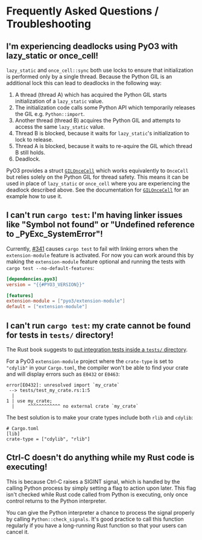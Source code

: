 # Frequently Asked Questions / Troubleshooting

## I'm experiencing deadlocks using PyO3 with lazy_static or once_cell!

`lazy_static` and `once_cell::sync` both use locks to ensure that initialization is performed only by a single thread. Because the Python GIL is an additional lock this can lead to deadlocks in the following way:

1. A thread (thread A) which has acquired the Python GIL starts initialization of a `lazy_static` value.
2. The initialization code calls some Python API which temporarily releases the GIL e.g. `Python::import`.
3. Another thread (thread B) acquires the Python GIL and attempts to access the same `lazy_static` value.
4. Thread B is blocked, because it waits for `lazy_static`'s initialization to lock to release.
5. Thread A is blocked, because it waits to re-aquire the GIL which thread B still holds.
6. Deadlock.

PyO3 provides a struct [`GILOnceCell`] which works equivalently to `OnceCell` but relies solely on the Python GIL for thread safety. This means it can be used in place of `lazy_static` or `once_cell` where you are experiencing the deadlock described above. See the documentation for [`GILOnceCell`] for an example how to use it.

[`GILOnceCell`]: {{#PYO3_DOCS_URL}}/pyo3/once_cell/struct.GILOnceCell.html

## I can't run `cargo test`: I'm having linker issues like "Symbol not found" or "Undefined reference to _PyExc_SystemError"!

Currently, [#341](https://github.com/PyO3/pyo3/issues/341) causes `cargo test` to fail with linking errors when the `extension-module` feature is activated. For now you can work around this by making the `extension-module` feature optional and running the tests with `cargo test --no-default-features`:

```toml
[dependencies.pyo3]
version = "{{#PYO3_VERSION}}"

[features]
extension-module = ["pyo3/extension-module"]
default = ["extension-module"]
```

## I can't run `cargo test`: my crate cannot be found for tests in `tests/` directory!

The Rust book suggests to [put integration tests inside a `tests/` directory](https://doc.rust-lang.org/book/ch11-03-test-organization.html#integration-tests).

For a PyO3 `extension-module` project where the `crate-type` is set to `"cdylib"` in your `Cargo.toml`,
the compiler won't be able to find your crate and will display errors such as `E0432` or `E0463`:

```
error[E0432]: unresolved import `my_crate`
 --> tests/test_my_crate.rs:1:5
  |
1 | use my_crate;
  |     ^^^^^^^^^^^^ no external crate `my_crate`
```

The best solution is to make your crate types include both `rlib` and `cdylib`:

```
# Cargo.toml
[lib]
crate-type = ["cdylib", "rlib"]
```

## Ctrl-C doesn't do anything while my Rust code is executing!

This is because Ctrl-C raises a SIGINT signal, which is handled by the calling Python process by simply setting a flag to action upon later. This flag isn't checked while Rust code called from Python is executing, only once control returns to the Python interpreter.

You can give the Python interpreter a chance to process the signal properly by calling `Python::check_signals`. It's good practice to call this function regularly if you have a long-running Rust function so that your users can cancel it.
